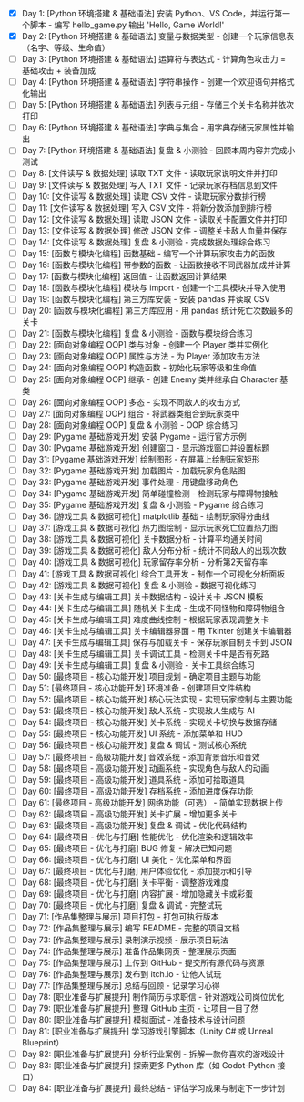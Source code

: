 - [x] Day 1: [Python 环境搭建 & 基础语法] 安装 Python、VS Code，并运行第一个脚本 - 编写 hello_game.py 输出 'Hello, Game World!'
- [x] Day 2: [Python 环境搭建 & 基础语法] 变量与数据类型 - 创建一个玩家信息表（名字、等级、生命值）
- [ ] Day 3: [Python 环境搭建 & 基础语法] 运算符与表达式 - 计算角色攻击力 = 基础攻击 + 装备加成
- [ ] Day 4: [Python 环境搭建 & 基础语法] 字符串操作 - 创建一个欢迎语句并格式化输出
- [ ] Day 5: [Python 环境搭建 & 基础语法] 列表与元组 - 存储三个关卡名称并依次打印
- [ ] Day 6: [Python 环境搭建 & 基础语法] 字典与集合 - 用字典存储玩家属性并输出
- [ ] Day 7: [Python 环境搭建 & 基础语法] 复盘 & 小测验 - 回顾本周内容并完成小测试
- [ ] Day 8: [文件读写 & 数据处理] 读取 TXT 文件 - 读取玩家说明文件并打印
- [ ] Day 9: [文件读写 & 数据处理] 写入 TXT 文件 - 记录玩家存档信息到文件
- [ ] Day 10: [文件读写 & 数据处理] 读取 CSV 文件 - 读取玩家分数排行榜
- [ ] Day 11: [文件读写 & 数据处理] 写入 CSV 文件 - 将新分数添加到排行榜
- [ ] Day 12: [文件读写 & 数据处理] 读取 JSON 文件 - 读取关卡配置文件并打印
- [ ] Day 13: [文件读写 & 数据处理] 修改 JSON 文件 - 调整关卡敌人血量并保存
- [ ] Day 14: [文件读写 & 数据处理] 复盘 & 小测验 - 完成数据处理综合练习
- [ ] Day 15: [函数与模块化编程] 函数基础 - 编写一个计算玩家攻击力的函数
- [ ] Day 16: [函数与模块化编程] 带参数的函数 - 让函数接收不同武器加成并计算
- [ ] Day 17: [函数与模块化编程] 返回值 - 让函数返回计算结果
- [ ] Day 18: [函数与模块化编程] 模块与 import - 创建一个工具模块并导入使用
- [ ] Day 19: [函数与模块化编程] 第三方库安装 - 安装 pandas 并读取 CSV
- [ ] Day 20: [函数与模块化编程] 第三方库应用 - 用 pandas 统计死亡次数最多的关卡
- [ ] Day 21: [函数与模块化编程] 复盘 & 小测验 - 函数与模块综合练习
- [ ] Day 22: [面向对象编程 OOP] 类与对象 - 创建一个 Player 类并实例化
- [ ] Day 23: [面向对象编程 OOP] 属性与方法 - 为 Player 添加攻击方法
- [ ] Day 24: [面向对象编程 OOP] 构造函数 - 初始化玩家等级和生命值
- [ ] Day 25: [面向对象编程 OOP] 继承 - 创建 Enemy 类并继承自 Character 基类
- [ ] Day 26: [面向对象编程 OOP] 多态 - 实现不同敌人的攻击方式
- [ ] Day 27: [面向对象编程 OOP] 组合 - 将武器类组合到玩家类中
- [ ] Day 28: [面向对象编程 OOP] 复盘 & 小测验 - OOP 综合练习
- [ ] Day 29: [Pygame 基础游戏开发] 安装 Pygame - 运行官方示例
- [ ] Day 30: [Pygame 基础游戏开发] 创建窗口 - 显示游戏窗口并设置标题
- [ ] Day 31: [Pygame 基础游戏开发] 绘制图形 - 在屏幕上绘制玩家矩形
- [ ] Day 32: [Pygame 基础游戏开发] 加载图片 - 加载玩家角色贴图
- [ ] Day 33: [Pygame 基础游戏开发] 事件处理 - 用键盘移动角色
- [ ] Day 34: [Pygame 基础游戏开发] 简单碰撞检测 - 检测玩家与障碍物接触
- [ ] Day 35: [Pygame 基础游戏开发] 复盘 & 小测验 - Pygame 综合练习
- [ ] Day 36: [游戏工具 & 数据可视化] matplotlib 基础 - 绘制玩家得分曲线
- [ ] Day 37: [游戏工具 & 数据可视化] 热力图绘制 - 显示玩家死亡位置热力图
- [ ] Day 38: [游戏工具 & 数据可视化] 关卡数据分析 - 计算平均通关时间
- [ ] Day 39: [游戏工具 & 数据可视化] 敌人分布分析 - 统计不同敌人的出现次数
- [ ] Day 40: [游戏工具 & 数据可视化] 玩家留存率分析 - 分析第2天留存率
- [ ] Day 41: [游戏工具 & 数据可视化] 综合工具开发 - 制作一个可视化分析面板
- [ ] Day 42: [游戏工具 & 数据可视化] 复盘 & 小测验 - 数据可视化练习
- [ ] Day 43: [关卡生成与编辑工具] 关卡数据结构 - 设计关卡 JSON 模板
- [ ] Day 44: [关卡生成与编辑工具] 随机关卡生成 - 生成不同怪物和障碍物组合
- [ ] Day 45: [关卡生成与编辑工具] 难度曲线控制 - 根据玩家表现调整关卡
- [ ] Day 46: [关卡生成与编辑工具] 关卡编辑器界面 - 用 Tkinter 创建关卡编辑器
- [ ] Day 47: [关卡生成与编辑工具] 保存与加载关卡 - 保存玩家自制关卡到 JSON
- [ ] Day 48: [关卡生成与编辑工具] 关卡调试工具 - 检测关卡中是否有死路
- [ ] Day 49: [关卡生成与编辑工具] 复盘 & 小测验 - 关卡工具综合练习
- [ ] Day 50: [最终项目 - 核心功能开发] 项目规划 - 确定项目主题与功能
- [ ] Day 51: [最终项目 - 核心功能开发] 环境准备 - 创建项目文件结构
- [ ] Day 52: [最终项目 - 核心功能开发] 核心玩法实现 - 实现玩家控制与主要功能
- [ ] Day 53: [最终项目 - 核心功能开发] 敌人系统 - 实现敌人生成与 AI
- [ ] Day 54: [最终项目 - 核心功能开发] 关卡系统 - 实现关卡切换与数据存储
- [ ] Day 55: [最终项目 - 核心功能开发] UI 系统 - 添加菜单和 HUD
- [ ] Day 56: [最终项目 - 核心功能开发] 复盘 & 调试 - 测试核心系统
- [ ] Day 57: [最终项目 - 高级功能开发] 音效系统 - 添加背景音乐和音效
- [ ] Day 58: [最终项目 - 高级功能开发] 动画系统 - 实现角色与敌人的动画
- [ ] Day 59: [最终项目 - 高级功能开发] 道具系统 - 添加可拾取道具
- [ ] Day 60: [最终项目 - 高级功能开发] 存档系统 - 添加进度保存功能
- [ ] Day 61: [最终项目 - 高级功能开发] 网络功能（可选） - 简单实现数据上传
- [ ] Day 62: [最终项目 - 高级功能开发] 关卡扩展 - 增加更多关卡
- [ ] Day 63: [最终项目 - 高级功能开发] 复盘 & 调试 - 优化代码结构
- [ ] Day 64: [最终项目 - 优化与打磨] 性能优化 - 优化渲染和逻辑效率
- [ ] Day 65: [最终项目 - 优化与打磨] BUG 修复 - 解决已知问题
- [ ] Day 66: [最终项目 - 优化与打磨] UI 美化 - 优化菜单和界面
- [ ] Day 67: [最终项目 - 优化与打磨] 用户体验优化 - 添加提示和引导
- [ ] Day 68: [最终项目 - 优化与打磨] 关卡平衡 - 调整游戏难度
- [ ] Day 69: [最终项目 - 优化与打磨] 内容扩展 - 增加隐藏关卡或彩蛋
- [ ] Day 70: [最终项目 - 优化与打磨] 复盘 & 调试 - 完整试玩
- [ ] Day 71: [作品集整理与展示] 项目打包 - 打包可执行版本
- [ ] Day 72: [作品集整理与展示] 编写 README - 完整的项目文档
- [ ] Day 73: [作品集整理与展示] 录制演示视频 - 展示项目玩法
- [ ] Day 74: [作品集整理与展示] 准备作品集网页 - 整理展示页面
- [ ] Day 75: [作品集整理与展示] 上传到 GitHub - 提交所有源代码与资源
- [ ] Day 76: [作品集整理与展示] 发布到 itch.io - 让他人试玩
- [ ] Day 77: [作品集整理与展示] 总结与回顾 - 记录学习心得
- [ ] Day 78: [职业准备与扩展提升] 制作简历与求职信 - 针对游戏公司岗位优化
- [ ] Day 79: [职业准备与扩展提升] 整理 GitHub 主页 - 让项目一目了然
- [ ] Day 80: [职业准备与扩展提升] 模拟面试 - 准备技术与设计问题
- [ ] Day 81: [职业准备与扩展提升] 学习游戏引擎脚本（Unity C# 或 Unreal Blueprint）
- [ ] Day 82: [职业准备与扩展提升] 分析行业案例 - 拆解一款你喜欢的游戏设计
- [ ] Day 83: [职业准备与扩展提升] 探索更多 Python 库（如 Godot-Python 接口）
- [ ] Day 84: [职业准备与扩展提升] 最终总结 - 评估学习成果与制定下一步计划